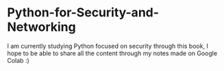 # Python-for-Security-and-Networking
I am currently studying Python focused on security through this book, I hope to be able to share all the content through my notes made on Google Colab :)
